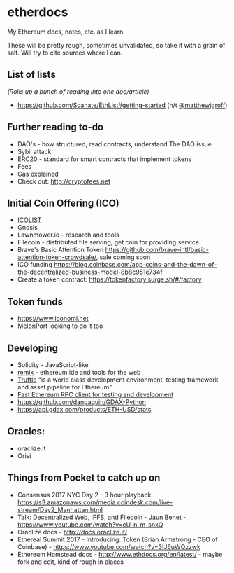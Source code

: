 # etherdocs
My Ethereum docs, notes, etc. as I learn.

These will be pretty rough, sometimes unvalidated, so take it with a grain of salt. Will try to cite sources where I can.

## List of lists
_(Rolls up a bunch of reading into one doc/article)_
* https://github.com/Scanate/EthList#getting-started (h/t [@matthewjgroff](https://twitter.com/matthewjgroff))

## Further reading to-do
* DAO's - how structured, read contracts, understand The DAO issue
* Sybil attack
* ERC20 - standard for smart contracts that implement tokens
* Fees
* Gas explained
* Check out: http://cryptofees.net

## Initial Coin Offering (ICO)
* [ICOLIST](http://icolist.com/)
* Gnosis
* Lawnmower.io - research and tools
* Filecoin - distributed file serving, get coin for providing service
* Brave's Basic Attention Token https://github.com/brave-intl/basic-attention-token-crowdsale/, sale coming soon
* ICO funding https://blog.coinbase.com/app-coins-and-the-dawn-of-the-decentralized-business-model-8b8c951e734f
* Create a token contract: https://tokenfactory.surge.sh/#/factory

## Token funds
* https://www.iconomi.net
* MelonPort looking to do it too

## Developing
* Solidity - JavaScript-like
* [remix](http://ethereum.github.io/remix/) - ethereum ide and tools for the web
* [Truffle](http://truffleframework.com/docs/) "is a world class development environment, testing framework and asset pipeline for Ethereum"
* [Fast Ethereum RPC client for testing and development](https://github.com/ethereumjs/testrpc)
* https://github.com/danpaquin/GDAX-Python
* https://api.gdax.com/products/ETH-USD/stats

## Oracles:
* oraclize.it
* Orisi

## Things from Pocket to catch up on
* Consensus 2017 NYC Day 2 - 3 hour playback: https://s3.amazonaws.com/media.coindesk.com/live-stream/Day2_Manhattan.html
* Talk: Decentralized Web, IPFS, and Filecoin - Jaun Benet - https://www.youtube.com/watch?v=cU-n_m-snxQ
* Oraclize docs - http://docs.oraclize.it/
* Ethereal Summit 2017 - Introducing: Token (Brian Armstrong - CEO of Coinbase) - https://www.youtube.com/watch?v=3IJ6uWQzzwk
* Ethereum Homstead docs - http://www.ethdocs.org/en/latest/ - maybe fork and edit, kind of rough in places
